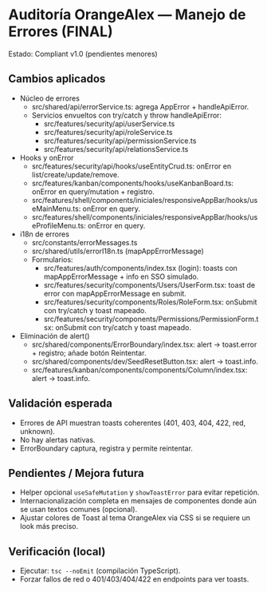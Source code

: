 # Auditoría OrangeAlex — Manejo de Errores (FINAL)

Estado: Compliant v1.0 (pendientes menores)

## Cambios aplicados
- Núcleo de errores
  - src/shared/api/errorService.ts: agrega AppError + handleApiError.
  - Servicios envueltos con try/catch y throw handleApiError:
    - src/features/security/api/userService.ts
    - src/features/security/api/roleService.ts
    - src/features/security/api/permissionService.ts
    - src/features/security/api/relationsService.ts
- Hooks y onError
  - src/features/security/api/hooks/useEntityCrud.ts: onError en list/create/update/remove.
  - src/features/kanban/components/hooks/useKanbanBoard.ts: onError en query/mutation + registro.
  - src/features/shell/components/iniciales/responsiveAppBar/hooks/useMainMenu.ts: onError en query.
  - src/features/shell/components/iniciales/responsiveAppBar/hooks/useProfileMenu.ts: onError en query.
- i18n de errores
  - src/constants/errorMessages.ts
  - src/shared/utils/errorI18n.ts (mapAppErrorMessage)
  - Formularios:
    - src/features/auth/components/index.tsx (login): toasts con mapAppErrorMessage + info en SSO simulado.
    - src/features/security/components/Users/UserForm.tsx: toast de error con mapAppErrorMessage en submit.
    - src/features/security/components/Roles/RoleForm.tsx: onSubmit con try/catch y toast mapeado.
    - src/features/security/components/Permissions/PermissionForm.tsx: onSubmit con try/catch y toast mapeado.
- Eliminación de alert()
  - src/shared/components/ErrorBoundary/index.tsx: alert → toast.error + registro; añade botón Reintentar.
  - src/shared/components/dev/SeedResetButton.tsx: alert → toast.info.
  - src/features/kanban/components/components/Column/index.tsx: alert → toast.info.

## Validación esperada
- Errores de API muestran toasts coherentes (401, 403, 404, 422, red, unknown).
- No hay alertas nativas.
- ErrorBoundary captura, registra y permite reintentar.

## Pendientes / Mejora futura
- Helper opcional `useSafeMutation` y `showToastError` para evitar repetición.
- Internacionalización completa en mensajes de componentes donde aún se usan textos comunes (opcional).
- Ajustar colores de Toast al tema OrangeAlex via CSS si se requiere un look más preciso.

## Verificación (local)
- Ejecutar: `tsc --noEmit` (compilación TypeScript).
- Forzar fallos de red o 401/403/404/422 en endpoints para ver toasts.

